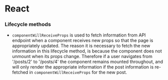 # React

### Lifecycle methods

* `componentWillReceiveProps` is used to fetch information from API endpoint when a component receives new props so that the page is appropriately updated. The reason it is necessary to fetch the new information in this lifecycle method, is because the component does not unmount when its props change. Therefore if a user navigates from '/posts/2' to '/posts/4' the component remains mounted throughout, and will only render the appropriate information if the post information is re-fetched in `componentWillReceiveProps` for the new post. 
